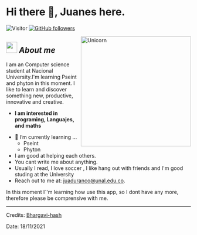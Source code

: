 # Hi there 👋, Juanes here.

![Visitor](https://visitor-badge.laobi.icu/badge?page_id=Bhargavi-hash.repoName) [![GitHub followers](https://img.shields.io/github/followers/Bhargavi-hash.svg?style=social&label=Follow)](https://github.com/Bhargavi-hash?tab=followers) <br/>




<!--



**Bhargavi-hash/Bhargavi-hash** is a ✨ _special_ ✨ repository because its `README.md` (this file) appears on your GitHub profile.



-->



<img align="right" width=300px alt="Unicorn" src="https://c.tenor.com/GN73MKBawZYAAAAi/busy-cute.gif"  />



## <img src="https://media.giphy.com/media/ObNTw8Uzwy6KQ/giphy.gif" width="30px">&nbsp;***About me***

I am an Computer science student at Nacional University.I'm learning Pseint and phyton in this moment. I like to learn and discover something new, productive, innovative and creative.
* **I am interested in programing, Languajes, and maths**
- 🌱 I’m currently learning ...
  - Pseint
  - Phyton
- I am good at helping each others.
- You cant write me about anything.
- Usually I read, I love soccer , I like hang out with friends and I'm good studing at the University 
-  Reach out to me at: <a href="juaduranco@unal,edu.co.in">juaduranco@unal.edu.co.</a>

In this moment I´'m learning how use this app, so I dont have any more, therefore please be comprensive with me.

---------------------------------------------------------------------------------------------------------------------
Credits: <a href="https://github.com/Bhargavi-hash">Bhargavi-hash</a>

Date: 18/11/2021
